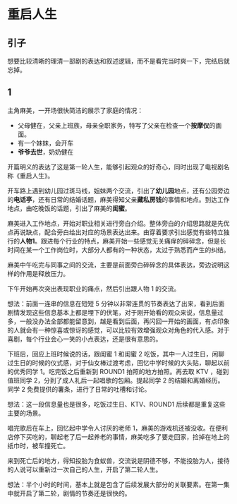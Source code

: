 # 重启人生

## 引子
想要比较清晰的理清一部剧的表达和叙述逻辑，而不是看完当时爽一下，完结后就忘掉。

## 1
主角麻美，一开场很快简洁的展示了家庭的情况：
- 父母健在，父亲上班族，母亲全职家务，特写了父亲在检查一个**按摩仪**的画面。
- 有一个妹妹，会开车
- **爷爷去世**，奶奶健在

开篇明义的表达了这是第一轮人生，能够引起观众的好奇心，同时出现了电视剧名称《重启人生》。

开车路上遇到幼儿园过斑马线，姐妹两个交流，引出了**幼儿园**地点，还有公园旁边的**电话亭**，还有日常的结婚话题，麻美得知父亲**藏私房钱**的事情和地点。到达工作地点，由吃晚饭的话题，引出了麻美的**闺蜜**。

麻美进入工作地点，开始对职业相关进行旁白介绍。整体旁白的介绍思路就是先优点再说缺点，配合旁白给出对应的场景表达出来。由穿着要求引出感觉有些特立独行的**人物1**。跟进每个行业的特点，麻美开始一些感觉无关痛痒的碎碎念，但是长时间在某一个工作岗位时，大部分人都有的一种状态，太过于熟悉而产生的纠结。

麻美中午吃完与同事之间的交流，主要是前面旁白碎碎念的具体表达，旁边说明这样的作用是释放压力。

下午开始再次突出表现职业的痛点，然后引出跟人物 1 的交流。

想法：前面一连串的信息在短短 5 分钟以非常连贯的节奏表达了出来，看到后面剧情发现这些信息基本上都是埋下的伏笔，对于刚开始看的观众来说，信息量过多，一般没办法全部都能留意到，越是看到后面，再闪回一开始的画面，有点印象的人就会有一种惊喜或惊讶的感觉，可以比较有效增强观众对角色的代入感。对于喜剧，每个行业会心一笑的小点表达，还是很有意思的。


下班后，回应上班时候说的话，跟闺蜜 1 和闺蜜 2 吃饭，其中一人过生日，闲聊过生日的时候的仪式感，对于仙女棒过渡考虑，回忆中学时候的大头贴，聊起以前的优秀同学 1。吃完饭之后重新到 ROUND1 拍照的地方拍照。再去取 KTV ，碰到值班同学 2，分到了成人礼后一起唱歌的包厢。提起同学 2 的结婚和离婚经历。同学 2 免费提供的薯条，进行了日常的吐槽和讨论。

想法：这一段信息量也是很多，吃饭过生日、KTV、ROUND1 后续都是重复这些主要的场景。

唱完歌后在车上，回忆起中学令人讨厌的老师 1，麻美的游戏机还被没收。在便利店停下买吃的，聊起老了后一起养老的事情，麻美吃多了要走回家，捡掉在地上的纸巾时，被车撞死亡。

来到死亡后的地方，得知投胎为食蚁兽，交流说是阴德不够，不能投胎为人，接待的人说可以重新过一次自己的人生，开启了第二轮人生。

想法：半个小时的时间，基本上就是包含了后续发展大部分的关联要素。在第一集中就开启了第二轮，剧情的节奏还是很快的。

